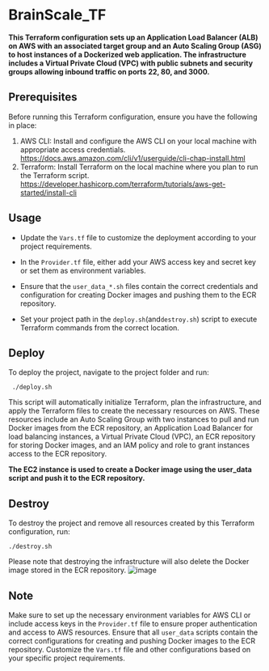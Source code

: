 # BrainScale_TF


**This Terraform configuration sets up an Application Load Balancer (ALB) on AWS with an associated target group and an Auto Scaling Group (ASG) to host instances of a Dockerized web application. The infrastructure includes a Virtual Private Cloud (VPC) with public subnets and security groups allowing inbound traffic on ports 22, 80, and 3000.**



## Prerequisites
Before running this Terraform configuration, ensure you have the following in place:

1. AWS CLI: Install and configure the AWS CLI on your local machine with appropriate access credentials.
   https://docs.aws.amazon.com/cli/v1/userguide/cli-chap-install.html
3. Terraform: Install Terraform on the local machine where you plan to run the Terraform script.
   https://developer.hashicorp.com/terraform/tutorials/aws-get-started/install-cli

## Usage


- Update the ```Vars.tf``` file to customize the deployment according to your project requirements.

- In the ```Provider.tf``` file, either add your AWS access key and secret key or set them as environment variables.

- Ensure that the ```user_data_*.sh``` files contain the correct credentials and configuration for creating Docker images and pushing them to the ECR repository.

- Set your project path in the ```deploy.sh```(and```destroy.sh```) script to execute Terraform commands from the correct location.

## Deploy

To deploy the project, navigate to the project folder and run:

     ./deploy.sh


This script will automatically initialize Terraform, plan the infrastructure, and apply the Terraform files to create the necessary resources on AWS. These resources include an Auto Scaling Group with two instances to pull and run Docker images from the ECR repository, an Application Load Balancer for load balancing instances, a Virtual Private Cloud (VPC), an ECR repository for storing Docker images, and an IAM policy and role to grant instances access to the ECR repository.

**The EC2 instance is used to create a Docker image using the user_data script and push it to the ECR repository.**


## Destroy

To destroy the project and remove all resources created by this Terraform configuration, run:

    ./destroy.sh

    
Please note that destroying the infrastructure will also delete the Docker image stored in the ECR repository.
![image](https://github.com/UlikhanyanSergey/BrainScale_TF/assets/139685392/ac42928d-5c04-4058-9fc7-b774ce941f34)

## **Note**
Make sure to set up the necessary environment variables for AWS CLI or include access keys in the ```Provider.tf``` file to ensure proper authentication and access to AWS resources.
Ensure that all ```user_data``` scripts contain the correct configurations for creating and pushing Docker images to the ECR repository.
Customize the ```Vars.tf``` file and other configurations based on your specific project requirements.
